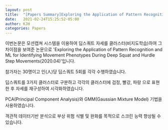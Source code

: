 ```yaml
---
layout: post
title:  "[Papers Summary]Exploring the Application of Pattern Recognition and ML for Identifying Movement Phenotypes During Deep Squat and Hurdle Step Movements(2020.04)"
date:   2021-02-24T15:25:52-05:00
author: KJH
categories: Papers
---
```

이번논문은 모션캡쳐 시스템을 이용하여 딥스쿼트 자세를 클러스터(비지도학습)하여 그 차이점을 보여준 논문으로 'Exploring the Application of Pattern Recognition and ML for Identifying Movement Phenotypes During Deep Squat and Hurdle Step Movements(2020.04)'입니다.

참가자는 30명이고 인(人)당 딥스쿼트 5회를 각각 수행하였습니다. 

딥스쿼트를 3가지 클러스터로 구분하고 각각의 클러스터에 검정, 빨강, 파랑 으로 표현한 후 자세를 재구성하여 시각화하였습니다. 

PCA(Principal Component Analysis)와 GMM(Gaussian Mixture Model) 기법을 사용하였습니다.

객관적 데이터기반 분석으로 부상 위험 식별 및 완화를 목적으로 스크린 능력 향상될 수 있습니다.
